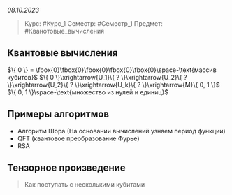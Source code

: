 *08.10.2023*

> Курс: #Курс_1 
> Семестр: #Семестр_1 
> Предмет: #Кванотовые_вычисления 

## Квантовые вычисления
 $\{ 0 \} = \fbox{0}\fbox{0}\fbox{0}\fbox{0}\fbox{0}\space-\text{массив кубитов}$
 $\{ 0 \}\xrightarrow{U_1}\{ ? \}\xrightarrow{U_2}\{ ? \}\xrightarrow{U_2}\{ ? \}\xrightarrow{U_k}\{ ? \}\xrightarrow{M}\{ 0, 1 \}$
  $\{ 0, 1 \}\space-\text{множество из нулей и единиц}$

## Примеры алгоритмов
- Алгоритм Шора (На основании вычислений узнаем период функции)
- QFT (квантовое преобразование Фурье)
- RSA 

## Тензорное произведение
> Как поступать с несколькими кубитами


